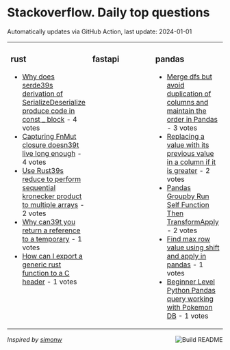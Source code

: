 # Stackoverflow. Daily top questions 

Automatically updates via GitHub Action, last update: <!-- date starts -->2024-01-01<!-- date ends -->


<table><tr><td valign="top" width="33%">

### rust
<!-- rust starts -->
* [Why does serde39s derivation of SerializeDeserialize produce code in const _  block](https://stackoverflow.com/questions/77738366/why-does-serdes-derivation-of-serialize-deserialize-produce-code-in-const) - 4 votes
* [Capturing FnMut closure doesn39t live long enough](https://stackoverflow.com/questions/77738362/capturing-fnmut-closure-doesnt-live-long-enough) - 4 votes
* [Use Rust39s reduce to perform sequential kronecker product to multiple arrays](https://stackoverflow.com/questions/77739178/use-rusts-reduce-to-perform-sequential-kronecker-product-to-multiple-arrays) - 2 votes
* [Why can39t you return a reference to a temporary](https://stackoverflow.com/questions/77740828/why-cant-you-return-a-reference-to-a-temporary) - 1 votes
* [How can I export a generic rust function to a C header](https://stackoverflow.com/questions/77742660/how-can-i-export-a-generic-rust-function-to-a-c-header) - 1 votes
<!-- rust ends -->
</td><td valign="top" width="34%">


### fastapi
<!-- fastapi starts -->

<!-- fastapi ends -->
</td><td valign="top" width="34%">


### pandas
<!-- pandas starts -->
* [Merge dfs but avoid duplication of columns and maintain the order in Pandas](https://stackoverflow.com/questions/77741075/merge-dfs-but-avoid-duplication-of-columns-and-maintain-the-order-in-pandas) - 3 votes
* [Replacing a value with its previous value in a column if it is greater](https://stackoverflow.com/questions/77740923/replacing-a-value-with-its-previous-value-in-a-column-if-it-is-greater) - 2 votes
* [Pandas Groupby  Run Self Function  Then TransformApply](https://stackoverflow.com/questions/77740674/pandas-groupby-run-self-function-then-transformapply) - 2 votes
* [Find max row value using shift and apply in pandas](https://stackoverflow.com/questions/77738358/find-max-row-value-using-shift-and-apply-in-pandas) - 1 votes
* [Beginner Level  Python Pandas query working with Pokemon DB](https://stackoverflow.com/questions/77741487/beginner-level-python-pandas-query-working-with-pokemon-db) - 1 votes
<!-- pandas ends -->
</td></tr></table>

<a href="https://github.com/hp0404/hp0404/actions"><img src="https://github.com/hp0404/hp0404/workflows/Build%20README/badge.svg" align="right" alt="Build README"></a> <p>*Inspired by  [simonw](https://github.com/simonw/simonw)*</p>
